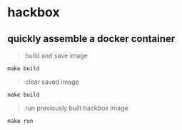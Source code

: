 # hackbox
## quickly assemble a docker container

> build and save image
````
make build
````

> clear saved image
````
make build
````

> run previously built hackbox image
````
make run
````

